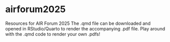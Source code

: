 # airforum2025
Resources for AIR Forum 2025
The .qmd file can be downloaded and opened in RStudio/Quarto to render the accompanying .pdf file.
Play around with the .qmd code to render your own .pdfs!
